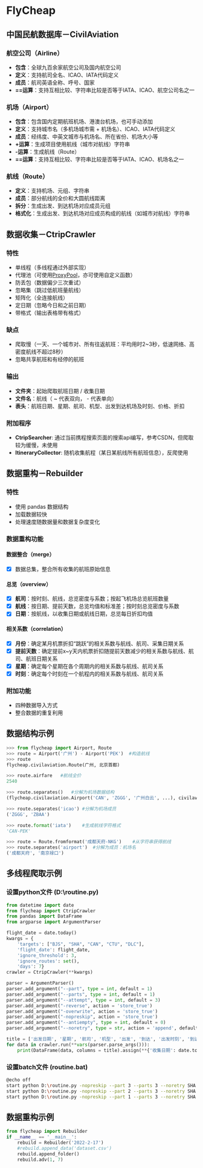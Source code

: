 # FlyCheap

## 中国民航数据库－CivilAviation

### 航空公司（Airline）

- **包含**：全球九百余家航空公司及国内航空公司
- **定义**：支持航司全名、ICAO、IATA代码定义
- **成员**：航司英语全称、呼号、国家
- **==运算**：支持互相比较、字符串比较是否等于IATA、ICAO、航空公司名之一

### 机场（Airport）

- **包含**：包含国内定期航班机场、港澳台机场，也可手动添加
- **定义**：支持城市名（多机场城市需 + 机场名）、ICAO、IATA代码定义
- **成员**：经纬度、中英文城市与机场名、所在省份、机场大小等
- **+运算**：生成项目使用航线（城市对航线）字符串
- **-运算**：生成航线（Route）
- **==运算**：支持互相比较、字符串比较是否等于IATA、ICAO、机场名之一

### 航线（Route）

- **定义**：支持机场、元组、字符串
- **成员**：部分航线的全价和大圆航线距离
- **拆分**：生成出发、到达机场对应成员元组
- **格式化**：生成出发、到达机场对应成员构成的航线（如城市对航线）字符串

## 数据收集－CtripCrawler

### 特性

- 单线程（多线程通过外部实现）
- 代理池（可使用[ProxyPool](https://github.com/Python3WebSpider/ProxyPool)，亦可使用自定义函数）
- 防丢包（数据偏少三次重试）
- 忽略集（跳过低航班量航线）
- 矩阵化（全连接航线）
- 定日期（忽略今日和之前日期）
- 带格式（输出表格带有格式）

### 缺点

- 爬取慢（一天、一个城市对、所有往返航班：平均用时2~3秒，低速网络、高密度航线不超过8秒）
- 忽略共享航班和有经停的航班

### 输出

- **文件夹**：起始爬取航班日期 / 收集日期
- **文件名**：航线（ ~ 代表双向， - 代表单向）
- **表头**：航班日期、星期、航司、机型、出发到达机场及时刻、价格、折扣

### 附加程序

- **CtripSearcher**: 通过当前携程搜索页面的搜索api编写，参考CSDN，但爬取较为缓慢，未使用
- **ItineraryCollector**: 随机收集航程（某日某航线所有航班信息），反爬使用

## 数据重构－Rebuilder

### 特性

- 使用 pandas 数据结构
- 加载数据较快
- 处理速度随数据量和数据复杂度变化

### 数据重构功能

#### 数据整合（merge）

- [x] 数据总集，整合所有收集的航班原始信息

#### 总览（overview）

- [x] **航司**：按时刻、航线，总览密度与系数；按起飞机场总览航班数量
- [x] **航线**：按日期、提前天数，总览均值和标准差；按时刻总览密度与系数
- [x] **日期**：按航线，以收集日期或航线日期，总览每日折扣均值

#### 相关系数（correlation）

- [x] **月份**：确定某月机票折扣“跳跃”的相关系数与航线、航司、采集日期关系
- [x] **提前天数**：确定提前x~y天内机票折扣随提前天数减少的相关系数与航线、航司、航班日期关系
- [x] **星期**：确定每个星期在各个周期内的相关系数与航线、航司关系
- [x] **时刻**：确定每个时刻在一个航程内的相关系数与航线、航司关系

### 附加功能

- 四种数据导入方式
- 整合数据的重复利用

## 数据结构示例

```python
>>> from flycheap import Airport, Route
>>> route = Airport('广州') - Airport('PEK')	#构造航线
>>> route
flycheap.civilaviation.Route(广州, 北京首都)

>>> route.airfare	#航线全价
2540

>>> route.separates()	#分解为机场数据结构
(flycheap.civilaviation.Airport('CAN', 'ZGGG', '广州白云', ...), civilaviation.flycheap.Airport('PEK', 'ZBAA', '北京首都', ...))

>>> route.separates('icao')	#分解为机场成员
('ZGGG', 'ZBAA')

>>> route.format('iata')	#生成航线字符格式
'CAN-PEK'

>>> route = Route.fromformat('成都天府-NKG')	#从字符串获得航线
>>> route.separates('airport')	#分解为成员：机场名
('成都天府', '南京禄口')
```

## 多线程爬取示例

### 设置python文件  (D:\routine.py)

```python
from datetime import date
from flycheap import CtripCrawler
from pandas import DataFrame
from argparse import ArgumentParser

flight_date = date.today()
kwargs = {
    'targets': ["BJS", "SHA", "CAN", "CTU", "DLC"], 
    'flight_date': flight_date, 
    'ignore_threshold': 3, 
    'ignore_routes': set(), 
    'days': 7}
crawler = CtripCrawler(**kwargs)

parser = ArgumentParser()
parser.add_argument("--part", type = int, default = 1)
parser.add_argument("--parts", type = int, default = 1)
parser.add_argument("--attempt", type = int, default = 3)
parser.add_argument("-reverse", action = 'store_true')
parser.add_argument("-overwrite", action = 'store_true')
parser.add_argument("-nopreskip", action = 'store_true')
parser.add_argument("--antiempty", type = int, default = 0)
parser.add_argument("--noretry", type = str, action = 'append', default = [])

title = ['出发日期', '星期', '航司', '机型', '出发', '到达', '出发时刻', '到达时刻', '价格', '折扣']
for data in crawler.run(**vars(parser.parse_args())):
	print(DataFrame(data, columns = title).assign(**{'收集日期': date.today()}))
```

### 设置batch文件 (routine.bat)

```bash
@echo off
start python D:\routine.py -nopreskip --part 3 --parts 3 --noretry SHA --attempt 2 --antiempty 2
start python D:\routine.py -nopreskip --part 2 --parts 3 --noretry SHA --attempt 2 --antiempty 2
start python D:\routine.py -nopreskip --part 1 --parts 3 --noretry SHA --attempt 2 --antiempty 2
```

## 数据重构示例

```python
from flycheap import Rebuilder
if __name__ == '__main__':
    rebuild = Rebuilder('2022-2-17')
    #rebuild.append_data('dataset.csv')
    rebuild.append_folder()
    rebuild.adv(1, 7)
```

